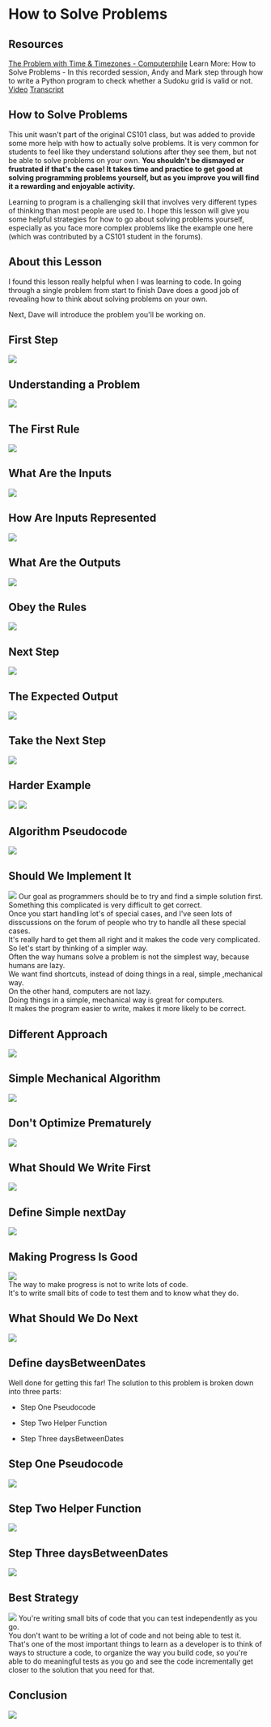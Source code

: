 # How to Solve Problems
## Resources
[The Problem with Time & Timezones - Computerphile](https://www.youtube.com/watch?v=-5wpm-gesOY&list=TLBBCouWmde2kE6qFG90Fsn3GusE_aTr8k)
Learn More: How to Solve Problems - In this recorded session, Andy and Mark step through how to write a Python program to check whether a Sudoku grid is valid or not.
[Video](http://bit.ly/1RAGhlc)
[Transcript](http://discussions.udacity.com/t/stage-2-webcasts/16001?_ga=1.46359523.53639439.1458784522)


## How to Solve Problems
This unit wasn't part of the original CS101 class, but was added to provide some more help with how to actually solve problems. It is very common for students to feel like they understand solutions after they see them, but not be able to solve problems on your own. **You shouldn't be dismayed or frustrated if that's the case! It takes time and practice to get good at solving programming problems yourself, but as you improve you will find it a rewarding and enjoyable activity.**  

Learning to program is a challenging skill that involves very different types of thinking than most people are used to. I hope this lesson will give you some helpful strategies for how to go about solving problems yourself, especially as you face more complex problems like the example one here (which was contributed by a CS101 student in the forums).  

## About this Lesson
I found this lesson really helpful when I was learning to code. In going through a single problem from start to finish Dave does a good job of revealing how to think about solving problems on your own.  

Next, Dave will introduce the problem you'll be working on.

## First Step
![](http://7xsjcm.com1.z0.glb.clouddn.com/16-8-21/49755064.jpg)

## Understanding a Problem
![](http://7xsjcm.com1.z0.glb.clouddn.com/16-8-21/48623883.jpg)

## The First Rule
![](http://7xsjcm.com1.z0.glb.clouddn.com/16-8-22/77018178.jpg)

## What Are the Inputs
![](http://7xsjcm.com1.z0.glb.clouddn.com/16-8-22/93920450.jpg)

## How Are Inputs Represented
![](http://7xsjcm.com1.z0.glb.clouddn.com/16-8-22/44306891.jpg)

## What Are the Outputs
![](http://7xsjcm.com1.z0.glb.clouddn.com/16-8-22/18668889.jpg)

## Obey the Rules
![](http://7xsjcm.com1.z0.glb.clouddn.com/16-8-22/60141600.jpg)

## Next Step
![](http://7xsjcm.com1.z0.glb.clouddn.com/16-8-22/57554120.jpg)

## The Expected Output
![](http://7xsjcm.com1.z0.glb.clouddn.com/16-8-22/84688593.jpg)

## Take the Next Step
![](http://7xsjcm.com1.z0.glb.clouddn.com/16-8-22/89676457.jpg)

## Harder Example
![](http://7xsjcm.com1.z0.glb.clouddn.com/16-8-22/13501931.jpg)
![](http://7xsjcm.com1.z0.glb.clouddn.com/16-8-22/42939274.jpg)

## Algorithm Pseudocode
![](http://7xsjcm.com1.z0.glb.clouddn.com/16-8-22/32435793.jpg)

## Should We Implement It
![](http://7xsjcm.com1.z0.glb.clouddn.com/16-8-22/27417504.jpg)
Our goal as programmers should be to try and find a simple solution first.  
Something this complicated is very difficult to get correct.  
Once you start handling lot's of special cases, and I've seen lots of disscussions on the forum of people who try to handle all these special cases.  
It's really hard to get them all right and it makes the code very complicated.  
So let's start by thinking of a simpler way.  
Often the way humans solve a problem is not the simplest way, because humans are lazy.  
We want find shortcuts, instead of doing things in a real, simple ,mechanical way.  
On the other hand, computers are not lazy.  
Doing things in a simple, mechanical way is great for computers.  
It makes the program easier to write, makes it more likely to be correct.

## Different Approach
![](http://7xsjcm.com1.z0.glb.clouddn.com/16-8-22/35461774.jpg)

## Simple Mechanical Algorithm
![](http://7xsjcm.com1.z0.glb.clouddn.com/16-8-22/65177568.jpg)

## Don't Optimize Prematurely
![](http://7xsjcm.com1.z0.glb.clouddn.com/16-8-22/37831274.jpg)

## What Should We Write First
![](http://7xsjcm.com1.z0.glb.clouddn.com/16-8-22/75694498.jpg)

## Define Simple nextDay
![](http://7xsjcm.com1.z0.glb.clouddn.com/16-8-22/74484386.jpg)

## Making Progress Is Good
![](http://7xsjcm.com1.z0.glb.clouddn.com/16-8-22/85091507.jpg)  
The way to make progress is not to write lots of code.  
It's to write small bits of code to test them and to know what they do.  

## What Should We Do Next
![](http://7xsjcm.com1.z0.glb.clouddn.com/16-8-22/76558981.jpg)

## Define daysBetweenDates
Well done for getting this far! The solution to this problem is broken down into three parts:

- Step One Pseudocode

- Step Two Helper Function

- Step Three daysBetweenDates

## Step One Pseudocode
![](http://7xsjcm.com1.z0.glb.clouddn.com/16-8-22/49971808.jpg)

## Step Two Helper Function
![](http://7xsjcm.com1.z0.glb.clouddn.com/16-8-22/33134862.jpg)

## Step Three daysBetweenDates
![](http://7xsjcm.com1.z0.glb.clouddn.com/16-8-22/33183067.jpg)

## Best Strategy
![](http://7xsjcm.com1.z0.glb.clouddn.com/16-8-22/34215769.jpg)
You're writing small bits of code that you can test independently as you go.  
You don't want to be writing a lot of code and not being able to test it.  
That's one of the most important things to learn as a developer is to think of ways to structure a code, to organize the way you build code, so you're able to do meaningful tests as you go and see the code incrementally get closer to the solution that you need for that.

## Conclusion
![](http://7xsjcm.com1.z0.glb.clouddn.com/16-8-22/78082730.jpg)